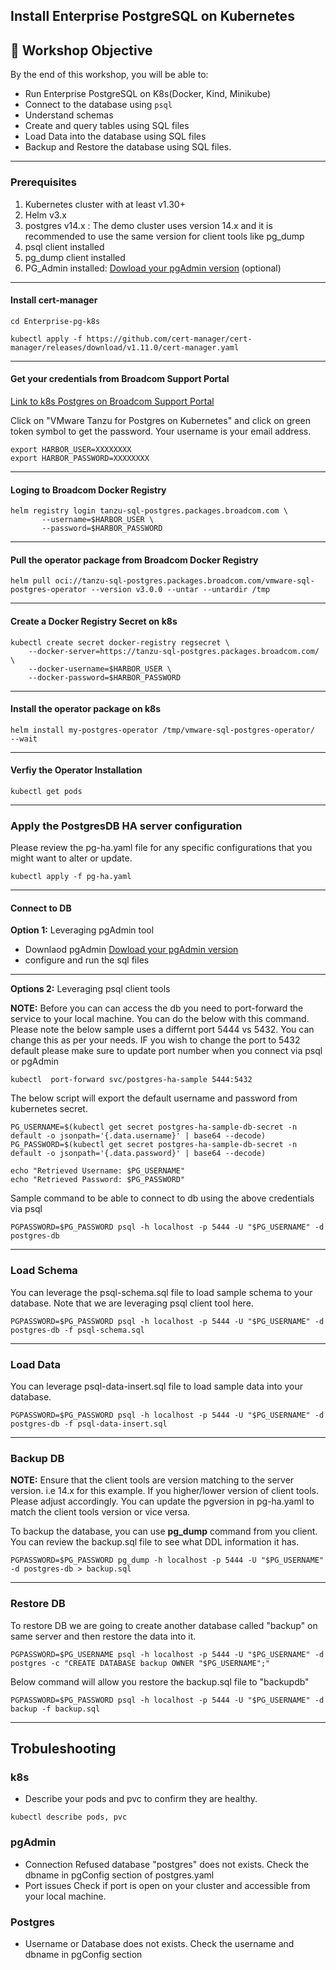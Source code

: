 ## Install Enterprise PostgreSQL on Kubernetes

## 🎯 Workshop Objective

By the end of this workshop, you will be able to:

- Run Enterprise PostgreSQL on K8s(Docker, Kind, Minikube)
- Connect to the database using `psql`
- Understand schemas
- Create and query tables using SQL files
- Load Data into the database using SQL files
- Backup and Restore the database using SQL files.

---


### Prerequisites

1. Kubernetes cluster with at least v1.30+
2. Helm v3.x
3. postgres v14.x : The demo cluster uses version 14.x and it is recommended to use the same version for client tools like pg_dump
3. psql client installed
4. pg_dump client installed
5. PG_Admin installed: [Dowload your pgAdmin version](https://www.pgadmin.org/download/) (optional)

---

#### Install cert-manager

```
cd Enterprise-pg-k8s  
```

```shell
kubectl apply -f https://github.com/cert-manager/cert-manager/releases/download/v1.11.0/cert-manager.yaml
```

---

#### Get your credentials from Broadcom Support Portal

[Link to k8s Postgres on Broadcom Support Portal](https://support.broadcom.com/group/ecx/productdownloads?subfamily=VMware%20Tanzu%20for%20Postgres%20on%20Kubernetes)

Click on "VMware Tanzu for Postgres on Kubernetes" and click on green token symbol to get the password. Your username is your email address.

```
export HARBOR_USER=XXXXXXXX
export HARBOR_PASSWORD=XXXXXXXX
```

---

#### Loging to Broadcom Docker Registry 

```shell
helm registry login tanzu-sql-postgres.packages.broadcom.com \
       --username=$HARBOR_USER \
       --password=$HARBOR_PASSWORD
```

---

#### Pull the operator package from Broadcom Docker Registry 

```shell
helm pull oci://tanzu-sql-postgres.packages.broadcom.com/vmware-sql-postgres-operator --version v3.0.0 --untar --untardir /tmp
```

---

#### Create a Docker Registry Secret on k8s

```shell
kubectl create secret docker-registry regsecret \
    --docker-server=https://tanzu-sql-postgres.packages.broadcom.com/ \
    --docker-username=$HARBOR_USER \
    --docker-password=$HARBOR_PASSWORD 
```

---

#### Install the operator package on k8s 

```shell
helm install my-postgres-operator /tmp/vmware-sql-postgres-operator/  --wait
```

---

#### Verfiy the Operator Installation 

```shell
kubectl get pods 
```

---

### Apply the PostgresDB HA server configuration

Please review the pg-ha.yaml file for any specific configurations that you might want to alter or update.


```shell
kubectl apply -f pg-ha.yaml
```

---

#### Connect to DB

<!-- ```
echo "Username: " $(kubectl get secret postgres-ha-sample-db-secret -n default -o jsonpath='{.data.username}' | base64 --decode)
echo "Password: " $(kubectl get secret postgres-ha-sample-db-secret -n default -o jsonpath='{.data.password}' | base64 --decode)
``` -->

**Option 1:** Leveraging pgAdmin tool 

- Downlaod pgAdmin [Dowload your pgAdmin version](https://www.pgadmin.org/download/) 
- configure and run the sql files

---

**Options 2:** Leveraging psql client tools 

**NOTE:**
Before you can can access the db you need to port-forward the service to your local machine. You can do the below with this command. Please note the below sample uses a differnt port 5444 vs 5432. You can change this as per your needs. IF you wish to change the port to 5432 default please make sure to update port number when you connect via psql or pgAdmin 

```
kubectl  port-forward svc/postgres-ha-sample 5444:5432
```

The below script will export the default username and password from kubernetes secret.

```
PG_USERNAME=$(kubectl get secret postgres-ha-sample-db-secret -n default -o jsonpath='{.data.username}' | base64 --decode)
PG_PASSWORD=$(kubectl get secret postgres-ha-sample-db-secret -n default -o jsonpath='{.data.password}' | base64 --decode)

echo "Retrieved Username: $PG_USERNAME"
echo "Retrieved Password: $PG_PASSWORD"
```

Sample command to be able to connect to db using the above credentials via psql

```
PGPASSWORD=$PG_PASSWORD psql -h localhost -p 5444 -U "$PG_USERNAME" -d postgres-db
```

---

### Load Schema

You can leverage the psql-schema.sql file to load sample schema to your database. Note that we are leveraging psql client tool here.

```
PGPASSWORD=$PG_PASSWORD psql -h localhost -p 5444 -U "$PG_USERNAME" -d postgres-db -f psql-schema.sql
```

---

### Load Data

You can leverage psql-data-insert.sql file to load sample data into your database.

```
PGPASSWORD=$PG_PASSWORD psql -h localhost -p 5444 -U "$PG_USERNAME" -d postgres-db -f psql-data-insert.sql
```

---

### Backup  DB

**NOTE:**  Ensure that the client tools are version matching to the server version. i.e 14.x for this example. If you higher/lower version of client tools. Please adjust accordingly. You can update the pgversion in pg-ha.yaml to match the client tools version or vice versa.


To backup the database, you can use **pg_dump** command from you client. You can review the backup.sql file to see what DDL information it has.

```
PGPASSWORD=$PG_PASSWORD pg_dump -h localhost -p 5444 -U "$PG_USERNAME" -d postgres-db > backup.sql
```


---

### Restore DB

To restore DB we are going to create another database called "backup" on same server  and then restore the data into it.

```
PGPASSWORD=$PG_USERNAME psql -h localhost -p 5444 -U "$PG_USERNAME" -d postgres -c "CREATE DATABASE backup OWNER "$PG_USERNAME";"
```
Below command will allow you restore the backup.sql file to "backupdb" 

```
PGPASSWORD=$PG_PASSWORD psql -h localhost -p 5444 -U "$PG_USERNAME" -d backup -f backup.sql
```

---


## Trobuleshooting

### k8s
- Describe your pods and pvc to confirm they are healthy.

```
kubectl describe pods, pvc 
```

### pgAdmin
- Connection Refused database "postgres" does not exists.  Check the dbname in pgConfig section of postgres.yaml
- Port issues Check if port is open on your cluster and accessible from your local machine.

### Postgres
- Username or Database does not exists. Check the username and dbname in pgConfig section

